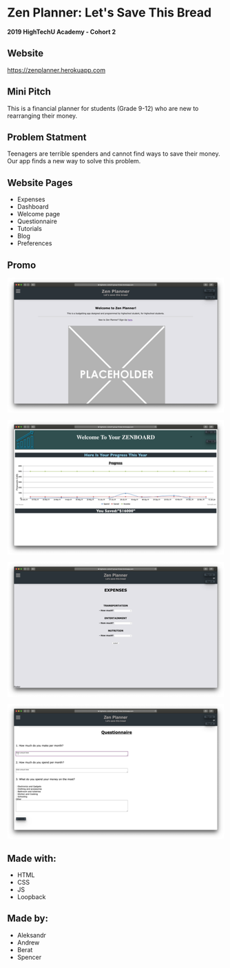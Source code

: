 # Zen Planner: Let's Save This Bread

**2019 HighTechU Academy - Cohort 2**

## Website

https://zenplanner.herokuapp.com

## Mini Pitch

This is a financial planner for students (Grade 9-12) who are new to rearranging their money.

## Problem Statment

Teenagers are terrible spenders and cannot find ways to save their money. Our app finds a new way to solve this problem. 

## Website Pages

* Expenses
* Dashboard
* Welcome page
* Questionnaire
* Tutorials
* Blog
* Preferences

## Promo

![Promo of Website](promo.png)

![Promo of Website](promo-1.png)

![Promo of Website](promo-2.png)

![Promo of Website](promo-3.png)

## Made with:

* HTML
* CSS
* JS
* Loopback

## Made by:

* Aleksandr
* Andrew
* Berat
* Spencer
